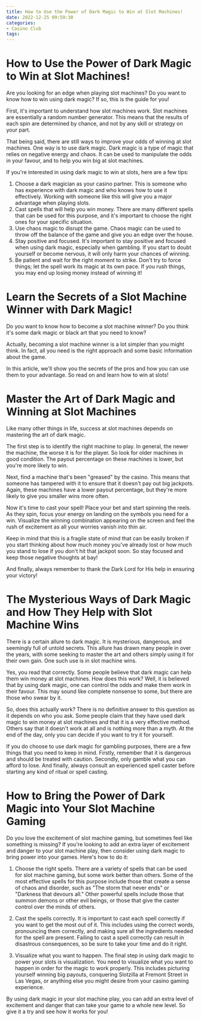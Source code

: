 ```yaml
---
title: How to Use the Power of Dark Magic to Win at Slot Machines! 
date: 2022-12-25 09:59:30
categories:
- Casino Club
tags:
---
```



#  How to Use the Power of Dark Magic to Win at Slot Machines! 

Are you looking for an edge when playing slot machines? Do you want to know how to win using dark magic? If so, this is the guide for you!

First, it's important to understand how slot machines work. Slot machines are essentially a random number generator. This means that the results of each spin are determined by chance, and not by any skill or strategy on your part.

That being said, there are still ways to improve your odds of winning at slot machines. One way is to use dark magic. Dark magic is a type of magic that relies on negative energy and chaos. It can be used to manipulate the odds in your favour, and to help you win big at slot machines.

If you're interested in using dark magic to win at slots, here are a few tips: 

1. Choose a dark magician as your casino partner. This is someone who has experience with dark magic and who knows how to use it effectively. Working with someone like this will give you a major advantage when playing slots. 
2. Cast spells that will help you win money. There are many different spells that can be used for this purpose, and it's important to choose the right ones for your specific situation. 
3. Use chaos magic to disrupt the game. Chaos magic can be used to throw off the balance of the game and give you an edge over the house. 
4. Stay positive and focused. It's important to stay positive and focused when using dark magic, especially when gambling. If you start to doubt yourself or become nervous, it will only harm your chances of winning. 
5. Be patient and wait for the right moment to strike. Don't try to force things; let the spell work its magic at its own pace. If you rush things, you may end up losing money instead of winning it!

#  Learn the Secrets of a Slot Machine Winner with Dark Magic!

Do you want to know how to become a slot machine winner? Do you think it's some dark magic or black art that you need to know?

Actually, becoming a slot machine winner is a lot simpler than you might think. In fact, all you need is the right approach and some basic information about the game.

In this article, we'll show you the secrets of the pros and how you can use them to your advantage. So read on and learn how to win at slots!

#  Master the Art of Dark Magic and Winning at Slot Machines 

Like many other things in life, success at slot machines depends on mastering the art of dark magic. 

The first step is to identify the right machine to play. In general, the newer the machine, the worse it is for the player. So look for older machines in good condition. The payout percentage on these machines is lower, but you're more likely to win.

Next, find a machine that's been "greased" by the casino. This means that someone has tampered with it to ensure that it doesn't pay out big jackpots. Again, these machines have a lower payout percentage, but they're more likely to give you smaller wins more often.

Now it's time to cast your spell! Place your bet and start spinning the reels. As they spin, focus your energy on landing on the symbols you need for a win. Visualize the winning combination appearing on the screen and feel the rush of excitement as all your worries vanish into thin air.

Keep in mind that this is a fragile state of mind that can be easily broken if you start thinking about how much money you've already lost or how much you stand to lose if you don't hit that jackpot soon. So stay focused and keep those negative thoughts at bay!

And finally, always remember to thank the Dark Lord for His help in ensuring your victory!

#  The Mysterious Ways of Dark Magic and How They Help with Slot Machine Wins 

There is a certain allure to dark magic. It is mysterious, dangerous, and seemingly full of untold secrets. This allure has drawn many people in over the years, with some seeking to master the art and others simply using it for their own gain. One such use is in slot machine wins.

Yes, you read that correctly. Some people believe that dark magic can help them win money at slot machines. How does this work? Well, it is believed that by using dark magic, one can control the odds and make them work in their favour. This may sound like complete nonsense to some, but there are those who swear by it.

So, does this actually work? There is no definitive answer to this question as it depends on who you ask. Some people claim that they have used dark magic to win money at slot machines and that it is a very effective method. Others say that it doesn't work at all and is nothing more than a myth. At the end of the day, only you can decide if you want to try it for yourself.

If you do choose to use dark magic for gambling purposes, there are a few things that you need to keep in mind. Firstly, remember that it is dangerous and should be treated with caution. Secondly, only gamble what you can afford to lose. And finally, always consult an experienced spell caster before starting any kind of ritual or spell casting.

#  How to Bring the Power of Dark Magic into Your Slot Machine Gaming

Do you love the excitement of slot machine gaming, but sometimes feel like something is missing? If you're looking to add an extra layer of excitement and danger to your slot machine play, then consider using dark magic to bring power into your games. Here's how to do it:

1. Choose the right spells. There are a variety of spells that can be used for slot machine gaming, but some work better than others. Some of the most effective spells for this purpose include those that create a sense of chaos and disorder, such as "The storm that never ends" or "Darkness that devours all." Other powerful spells include those that summon demons or other evil beings, or those that give the caster control over the minds of others.

2. Cast the spells correctly. It is important to cast each spell correctly if you want to get the most out of it. This includes using the correct words, pronouncing them correctly, and making sure all the ingredients needed for the spell are present. Failing to cast a spell correctly can result in disastrous consequences, so be sure to take your time and do it right.

3. Visualize what you want to happen. The final step in using dark magic to power your slots is visualization. You need to visualize what you want to happen in order for the magic to work properly. This includes picturing yourself winning big payouts, conquering Slotzilla at Fremont Street in Las Vegas, or anything else you might desire from your casino gaming experience.

By using dark magic in your slot machine play, you can add an extra level of excitement and danger that can take your game to a whole new level. So give it a try and see how it works for you!